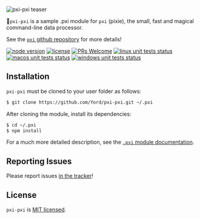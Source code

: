 ![pxi-pxi teaser][teaser]

🧚`pxi-pxi` is a sample .pxi module for `pxi` (pixie), the small, fast and magical command-line data processor.

See the [`pxi` github repository][pxi] for more details!

[![node version][shield-node]][node]
[![license][shield-license]][license]
[![PRs Welcome][shield-prs]][contribute]
[![linux unit tests status][shield-unit-tests-linux]][actions]
[![macos unit tests status][shield-unit-tests-macos]][actions]
[![windows unit tests status][shield-unit-tests-windows]][actions]

## Installation

`pxi-pxi` must be cloned to your user folder as follows:

```bash
$ git clone https://github.com/Yord/pxi-pxi.git ~/.pxi
```

After cloning the module, install its dependencies:

```bash
$ cd ~/.pxi
$ npm install
```

For a much more detailed description, see the [`.pxi` module documentation][pxi-module].

## Reporting Issues

Please report issues [in the tracker][issues]!

## License

`pxi-pxi` is [MIT licensed][license].

[actions]: https://github.com/Yord/pxi-pxi/actions
[contribute]: https://github.com/Yord/pxi
[issues]: https://github.com/Yord/pxi/issues
[license]: https://github.com/Yord/pxi-pxi/blob/master/LICENSE
[node]: https://nodejs.org/
[pxi]: https://github.com/Yord/pxi
[pxi-module]: https://github.com/Yord/pxi#pxi-module
[shield-license]: https://img.shields.io/badge/license-MIT-blue.svg?color=yellow&labelColor=313A42
[shield-node]: https://img.shields.io/node/v/pxi?color=red&labelColor=313A42
[shield-prs]: https://img.shields.io/badge/PRs-welcome-green.svg?labelColor=313A42
[shield-unit-tests-linux]: https://github.com/Yord/pxi-pxi/workflows/linux/badge.svg?branch=master
[shield-unit-tests-macos]: https://github.com/Yord/pxi-pxi/workflows/macos/badge.svg?branch=master
[shield-unit-tests-windows]: https://github.com/Yord/pxi-pxi/workflows/windows/badge.svg?branch=master
[teaser]: https://github.com/Yord/pxi-pxi/blob/master/teaser.gif?raw=true